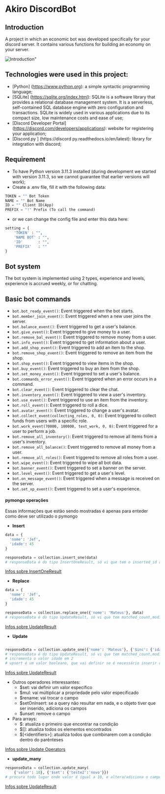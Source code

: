# Akiro DiscordBot

## Introduction

A project in which an economic bot was developed specifically for your discord server. It contains various functions for building an economy on your server.

![Introduction](https://i.pinimg.com/originals/74/5c/c9/745cc90fcc688569610f84bc5d2b2fd6.gif)"

## Technologies were used in this project:

* [Python] (https://www.python.org): a simple syntactic programming language;
* [SQLite] (https://sqlite.org/index.html): SQLite is a software library that provides a relational database management system. It is a serverless, self-contained SQL database engine with zero configuration and transactions. SQLite is widely used in various applications due to its compact size, low maintenance costs and ease of use;
* [Discord Developer Portal] (https://discord.com/developers/applications): website for registering your application;
* [Discord.py ] (https://discord py.readthedocs.io/en/latest): library for integration with discord;

## Requirement

* To have Python version 3.11.3 installed (during development we started with version 3.11.3, so we cannot guarantee that earlier versions will work);
* Create a .env file, fill it with the following data:

```py
TOKEN = "" Bot Token
NAME = "" Bot Name
ID = "" Client ID(App)
PREFIX = "!" Prefix (To call the command)
```
* or we can change the config file and enter this data here:

```py
setting = {
    'TOKEN' : "",
    'NAME BOT' : "",
    'ID'       : "",
    'PREFIX'   : ""
}
```

## Bot system

The bot system is implemented using 2 types, experience and levels, experience is accrued weekly, or for chatting.

## Basic bot commands
- `bot.bot_ready_event()`: Event triggered when the bot starts.
- `bot.member_join_event()`: Event triggered when a new user joins the server.
- `bot.balance_event()`: Event triggered to get a user's balance.
- `bot.give_event()`: Event triggered to give money to a user.
- `bot.remove_bal_event()`: Event triggered to remove money from a user.
- `bot.info_event()`: Event triggered to get information about a user.
- `bot.add_shop_event()`: Event triggered to add an item to the shop.
- `bot.remove_shop_event()`: Event triggered to remove an item from the shop.
- `bot.shop_event()`: Event triggered to view items in the shop.
- `bot.buy_event()`: Event triggered to buy an item from the shop.
- `bot.set_money_event()`: Event triggered to set a user's balance.
- `bot.commands_error_event()`: Event triggered when an error occurs in a command.
- `bot.clear_event()`: Event triggered to clear the chat.
- `bot.inventory_event()`: Event triggered to view a user's inventory.
- `bot.use_event()`: Event triggered to use an item from the inventory.
- `bot.roll_event()`: Event triggered to roll a dice.
- `bot.avatar_event()`: Event triggered to change a user's avatar.
- `bot.collect_event(collecting_roles, 0, 0)`: Event triggered to collect funds from users with a specific role.
- `bot.work_event(70000, 100000, text_work, 0, 0)`: Event triggered for a user to perform a job.
- `bot.remove_all_inventory()`: Event triggered to remove all items from a user's inventory.
- `bot.remove_all_balance()`: Event triggered to remove all money from a user.
- `bot.remove_all_roles()`: Event triggered to remove all roles from a user.
- `bot.wipe_event()`: Event triggered to wipe all bot data.
- `bot.banner_event()`: Event triggered to set a banner on the server.
- `bot.level_event()`: Event triggered to get a user's level.
- `bot.on_message_event()`: Event triggered when a message is received on the server.
- `bot.set_xp_event()`: Event triggered to set a user's experience.


#### pymongo operações

Essas informações que estão sendo mostradas é apenas para enteder como deve ser utilizado o pymongo

* **Insert**
```py
data = {
  'nome': 'Jef',
  'idade': 45
}

responseData = collection.insert_one(data)
# responseData é do tipo InsertOneResult, só vi que tem o inserted_id até agora
```
[Infos sobre InsertOneResult](https://pymongo.readthedocs.io/en/stable/api/pymongo/results.html#pymongo.results.InsertOneResult)

* **Replace**
```py
data = {
  'nome': 'Jef',
  'idade': 45
}

responseData = collection.replace_one({'nome': 'Mateus'}, data)
# responseData é do tipo UpdateResult, só vi que tem matched_count,modified_count e upserted_id de informações relevantes
```
[Infos sobre UpdateResult](https://pymongo.readthedocs.io/en/stable/api/pymongo/results.html#pymongo.results.UpdateResult)

* **Update**
```py

responseData = collection.update_one({'nome': 'Mateus'}, {'$inc': {'idade': 2}}, upsert)
# responseData é do tipo UpdateResult, só vi que tem matched_count,modified_count e upserted_id de informações relevantes
# incrementa o valor idade em 2
# upsert é um valor booleano, que vai definir se é necessário inserir o objeto ou não
```
[Infos sobre UpdateResult](https://pymongo.readthedocs.io/en/stable/api/pymongo/results.html#pymongo.results.UpdateResult)
* Outros operadores interessantes:
  * $set: vai definir um valor específico
  * $mul: vai múltiplicar a propriedade pelo valor especificado
  * $rename: vai trocar o campo
  * $setOnInsert: se a query não resultar em nada, e o objeto tiver que ser inserido, adiciona os campos
  * $unset: remove o campo
* Para arrays:
  * $: atualiza o primeiro que encontrar na condição
  * $[]: atualiza todos os elementos encontrados
  * $[\<identifiers\>]: atualiza todos que combinarem com a condição dentro do parênteses

[Infos sobre Update Operators](https://docs.mongodb.com/manual/reference/operator/update/#std-label-update-operators)


* **update_many**
```py
responseData = collection.update_many(
    {'valor': 10}, {'$set': {'teste2':'novo'}})
# procura todo lugar onde valor é igual a 10, e altera/adiciona o campo teste2 = novo
```
[Infos sobre UpdateResult](https://pymongo.readthedocs.io/en/stable/api/pymongo/results.html#pymongo.results.UpdateResult)

